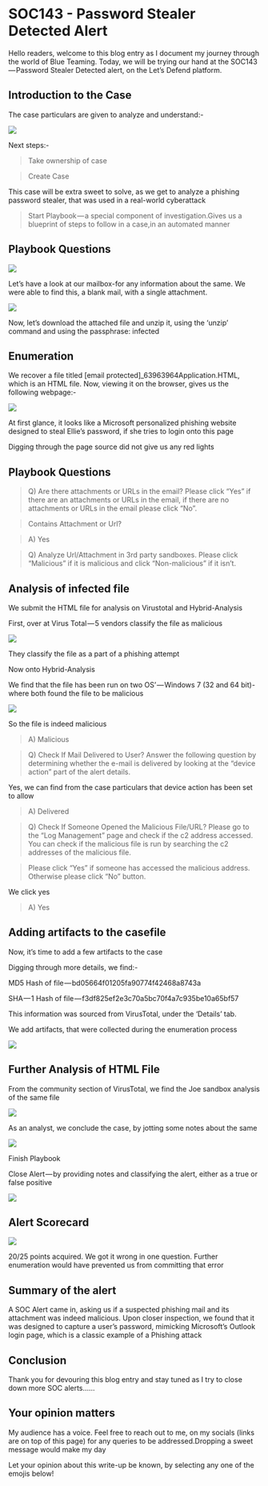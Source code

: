 # SOC143 - Password Stealer Detected Alert

Hello readers, welcome to this blog entry as I document my journey through the world of Blue Teaming. Today, we will be trying our hand at the SOC143 — Password Stealer Detected alert, on the Let’s Defend platform.

## Introduction to the Case

The case particulars are given to analyze and understand:-

![](https://cdn-images-1.medium.com/max/1000/1\*0wZPA1nJXMuq1Txm30QHQw.png)

Next steps:-

> Take ownership of case

> Create Case

This case will be extra sweet to solve, as we get to analyze a phishing password stealer, that was used in a real-world cyberattack

> Start Playbook — a special component of investigation.Gives us a blueprint of steps to follow in a case,in an automated manner

## Playbook Questions

![](https://cdn-images-1.medium.com/max/1000/1\*J-nZRo10XtKD4FgGxtuBcQ.png)

Let’s have a look at our mailbox-for any information about the same. We were able to find this, a blank mail, with a single attachment.​

![](https://cdn-images-1.medium.com/max/1000/1\*BSGsYLxWXydLsGHqoUrsog.png)

Now, let’s download the attached file and unzip it, using the ‘unzip’ command and using the passphrase: infected

## Enumeration

We recover a file titled \[email protected]\_63963964Application.HTML, which is an HTML file. Now, viewing it on the browser, gives us the following webpage:-

![](https://cdn-images-1.medium.com/max/1000/1\*VWD7cwxxTG-Ibz-FYwNzJQ.png)

​At first glance, it looks like a Microsoft personalized phishing website designed to steal Ellie’s password, if she tries to login onto this page

Digging through the page source did not give us any red lights

## Playbook Questions

> Q) Are there attachments or URLs in the email? Please click “Yes” if there are an attachments or URLs in the email, if there are no attachments or URLs in the email please click “No”.

> Contains Attachment or Url?

> A) Yes

> Q) Analyze Url/Attachment in 3rd party sandboxes. Please click “Malicious” if it is malicious and click “Non-malicious” if it isn’t.

## A**nalysis of infected file**

We submit the HTML file for analysis on Virustotal and Hybrid-Analysis

First, over at Virus Total — 5 vendors classify the file as malicious​

![](https://cdn-images-1.medium.com/max/1000/1\*1z9vmwyX7MM-KT4D6Qr8uw.png)

​They classify the file as a part of a phishing attempt

Now onto Hybrid-Analysis

We find that the file has been run on two OS’ — Windows 7 (32 and 64 bit)-where both found the file to be malicious

![](https://cdn-images-1.medium.com/max/1000/1\*WiqTpy5CtfYPm8rK93en7A.png)

​So the file is indeed malicious&#x20;

> A) Malicious

> Q) Check If Mail Delivered to User? Answer the following question by determining whether the e-mail is delivered by looking at the “device action” part of the alert details.

Yes, we can find from the case particulars that device action has been set to allow

> A) Delivered

> Q) Check If Someone Opened the Malicious File/URL? Please go to the “Log Management” page and check if the c2 address accessed. You can check if the malicious file is run by searching the c2 addresses of the malicious file.

> Please click “Yes” if someone has accessed the malicious address. Otherwise please click “No” button.

We click yes&#x20;

> A) Yes

## Ad**ding artifacts to the casefile**

Now, it’s time to add a few artifacts to the case

Digging through more details, we find:-&#x20;

MD5 Hash of file — bd05664f01205fa90774f42468a8743a&#x20;

SHA — 1 Hash of file — f3df825ef2e3c70a5bc70f4a7c935be10a65bf57

This information was sourced from VirusTotal, under the ‘Details’ tab.

We add artifacts, that were collected during the enumeration process

![](https://cdn-images-1.medium.com/max/1000/1\*dHCuTZdYZ6ZMdevUwcLRHQ.png)

## F**urther Analysis of HTML File**

From the community section of VirusTotal, we find the Joe sandbox analysis of the same file​

![](https://cdn-images-1.medium.com/max/1000/1\*Sh-7zbLIJfV\_IMAAmQAOeA.png)

As an analyst, we conclude the case, by jotting some notes about the same

![](https://cdn-images-1.medium.com/max/1000/1\*0JtLYxjx2MMU3\_xlqUXt3w.png)

​Finish Playbook

Close Alert — by providing notes and classifying the alert, either as a true or false positive

![](https://cdn-images-1.medium.com/max/1000/1\*0uNcxWEjae2NVJ-rXiX7Yg.png)

## Alert Scorecard

![](https://cdn-images-1.medium.com/max/1000/1\*f8ALacksYVE641bmdxYmSQ.png)

20/25 points acquired. We got it wrong in one question. Further enumeration would have prevented us from committing that error

## Summary of the alert

A SOC Alert came in, asking us if a suspected phishing mail and its attachment was indeed malicious. Upon closer inspection, we found that it was designed to capture a user’s password, mimicking Microsoft’s Outlook login page, which is a classic example of a Phishing attack

## Conclusion

Thank you for devouring this blog entry and stay tuned as I try to close down more SOC alerts……

## Your opinion matters

My audience has a voice. Feel free to reach out to me, on my socials (links are on top of this page) for any queries to be addressed.Dropping a sweet message would make my day

Let your opinion about this write-up be known, by selecting any one of the emojis below!
